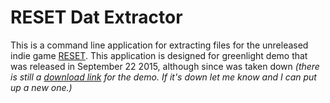 # RESET Dat Extractor
This is a command line application for extracting files for the unreleased indie game [RESET](http://reset-game.net/). This application is designed for greenlight demo that was released in September 22 2015, although since was taken down *(there is still a [download link](http://www.mediafire.com/file/ebx4y2ixaeopnxp/Reset_Greenlight_Demo_0.4.exe/file) for the demo. If it's down let me know and I can put up a new one.)*
